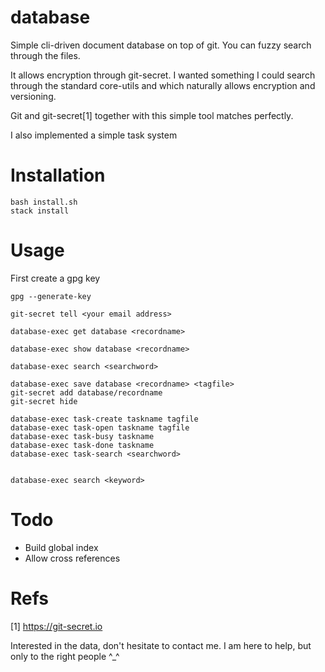 # database

Simple cli-driven document database on top of git. You can fuzzy search through the files.  

It allows encryption through git-secret. I wanted something I could search through the standard core-utils and which naturally allows encryption and versioning. 

Git and git-secret[1] together with this simple tool matches perfectly.  

I also implemented a simple task system

# Installation 

    bash install.sh
    stack install 

# Usage 

First create a gpg key 

    gpg --generate-key

    git-secret tell <your email address>

    database-exec get database <recordname>

    database-exec show database <recordname>

    database-exec search <searchword>
    
    database-exec save database <recordname> <tagfile>
    git-secret add database/recordname
    git-secret hide 
  
    database-exec task-create taskname tagfile 
    database-exec task-open taskname tagfile 
    database-exec task-busy taskname 
    database-exec task-done taskname 
    database-exec task-search <searchword>


    database-exec search <keyword>

# Todo 

* Build global index
* Allow cross references

# Refs

[1] https://git-secret.io

Interested in the data, don't hesitate to contact me. I am here to help, but only to the right people ^_^
